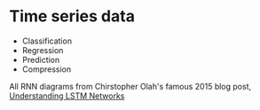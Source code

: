 # Time series data


- Classification
- Regression 
- Prediction
- Compression


All RNN diagrams from Chirstopher Olah's famous 2015 blog post, [Understanding LSTM Networks](https://colah.github.io/posts/2015-08-Understanding-LSTMs/)
